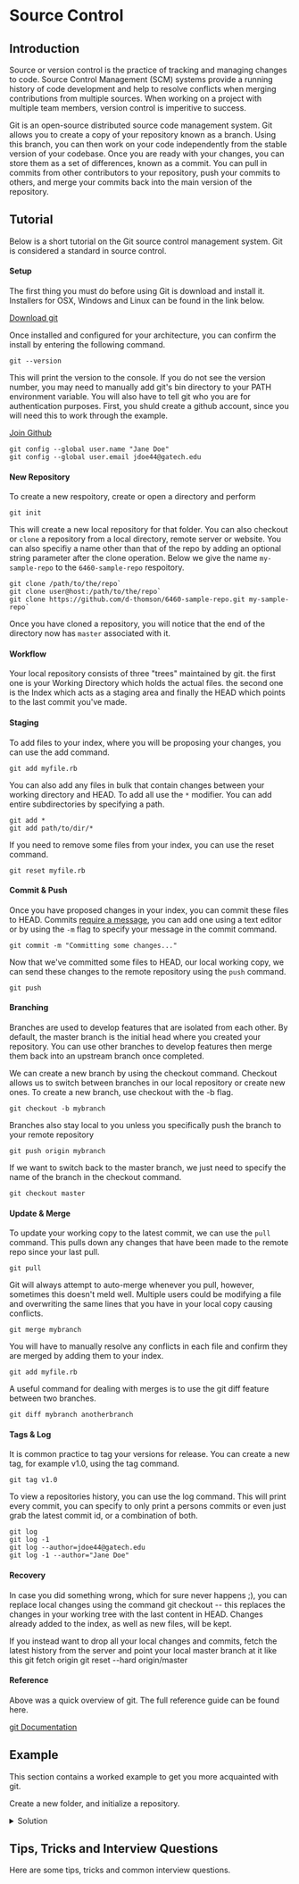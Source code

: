 # Source Control

## Introduction

Source or version control is the practice of tracking and managing changes to code. Source Control Management (SCM) systems provide a running history of code development and help to resolve conflicts when merging contributions from multiple sources. When working on a project with multiple team members, version control is imperitive to success.

Git is an open-source distributed source code management system. Git allows you to create a copy of your repository known as a branch. Using this branch, you can then work on your code independently from the stable version of your codebase. Once you are ready with your changes, you can store them as a set of differences, known as a commit. You can pull in commits from other contributors to your repository, push your commits to others, and merge your commits back into the main version of the repository.

## Tutorial

Below is a short tutorial on the Git source control management system. Git is considered a standard in source control.

#### Setup

The first thing you must do before using Git is download and install it. Installers for OSX, Windows and Linux can be found in the link below.

[Download git](https://git-scm.com/downloads)

Once installed and configured for your architecture, you can confirm the install by entering the following command.
~~~
git --version
~~~

This will print the version to the console. If you do not see the version number, you may need to manually add git's bin directory to your PATH environment variable. You will also have to tell git who you are for authentication purposes. First, you shuld create a github account, since you will need this to work through the example.

[Join Github](https://github.com/join)

~~~
git config --global user.name "Jane Doe"
git config --global user.email jdoe44@gatech.edu
~~~

#### New Repository

To create a new respoitory, create or open a directory and perform 
~~~
git init
~~~

This will create a new local repository for that folder. You can also checkout or `clone` a repository from a local directory, remote server or website. You can also specifiy a name other than that of the repo by adding an optional string parameter after the clone operation. Below we give the name `my-sample-repo` to the `6460-sample-repo` respoitory.

~~~
git clone /path/to/the/repo`
git clone user@host:/path/to/the/repo`
git clone https://github.com/d-thomson/6460-sample-repo.git my-sample-repo`
~~~

Once you have cloned a repository, you will notice that the end of the directory now has `master` associated with it.

#### Workflow

Your local repository consists of three "trees" maintained by git. the first one is your Working Directory which holds the actual files. the second one is the Index which acts as a staging area and finally the HEAD which points to the last commit you've made.


#### Staging

To add files to your index, where you will be proposing your changes, you can use the add command.
~~~
git add myfile.rb
~~~

You can also add any files in bulk that contain changes between your working directory and HEAD. To add all use the `*` modifier. You can add entire subdirectories by specifying a path.
~~~
git add *
git add path/to/dir/*
~~~

If you need to remove some files from your index, you can use the reset command.
~~~
git reset myfile.rb
~~~

#### Commit & Push
Once you have proposed changes in your index, you can commit these files to HEAD. Commits [require a message](https://xkcd.com/1296/), you can add one using a text editor or by using the `-m` flag to specify your message in the commit command.
~~~
git commit -m "Committing some changes..."
~~~

Now that we've committed some files to HEAD, our local working copy, we can send these changes to the remote repository using the `push` command.
~~~
git push
~~~

#### Branching

Branches are used to develop features that are isolated from each other. By default, the master branch is the initial head where you created your repository. You can use other branches to develop features then merge them back into an upstream branch once completed.
 
We can create a new branch by using the checkout command. Checkout allows us to switch  between branches in our local repository or create new ones. To create a new branch, use checkout with the -b flag.
~~~
git checkout -b mybranch
~~~

Branches also stay local to you unless you specifically push the branch to your remote repository
~~~
git push origin mybranch
~~~

If we want to switch back to the master branch, we just need to specify the name of the branch in the checkout command. 
~~~ 
git checkout master
~~~


#### Update & Merge
To update your working copy to the latest commit, we can use the `pull` command. This pulls down any changes that have been made to the remote repo since your last pull.
~~~
git pull
~~~

Git will always attempt to auto-merge whenever you pull, however, sometimes this doesn't meld well. Multiple users could be modifying a file and overwriting the same lines that you have in your local copy causing conflicts.
```
git merge mybranch
```

You will have to manually resolve any conflicts in each file and confirm they are merged by adding them to your index. 
```
git add myfile.rb
```

A useful command for dealing with merges is to use the git diff feature between two branches.
```
git diff mybranch anotherbranch
```
 
#### Tags & Log
It is common practice to tag your versions for release. You can create a new tag, for example v1.0, using the tag command.
```
git tag v1.0
```

To view a repositories history, you can use the log command. This will print every commit, you can specify to only print a persons commits or even just grab the latest commit id, or a combination of both.
```
git log
git log -1
git log --author=jdoe44@gatech.edu
git log -1 --author="Jane Doe"
```

#### Recovery
In case you did something wrong, which for sure never happens ;), you can replace local changes using the command
git checkout -- <filename>
this replaces the changes in your working tree with the last content in HEAD. Changes already added to the index, as well as new files, will be kept.

If you instead want to drop all your local changes and commits, fetch the latest history from the server and point your local master branch at it like this
git fetch origin
git reset --hard origin/master

#### Reference
Above was a quick overview of git. The full reference guide can be found here.

[git Documentation](https://git-scm.com/docs)

## Example

This section contains a worked example to get you more acquainted with git.

Create a new folder, and initialize a repository.
<details>
<summary>Solution</summary><p>
 
~~~
mkdir git-tutorial
cd git-tutorial
git init
~~~
</p></details>
   

## Tips, Tricks and Interview Questions

Here are some tips, tricks and common interview questions.
